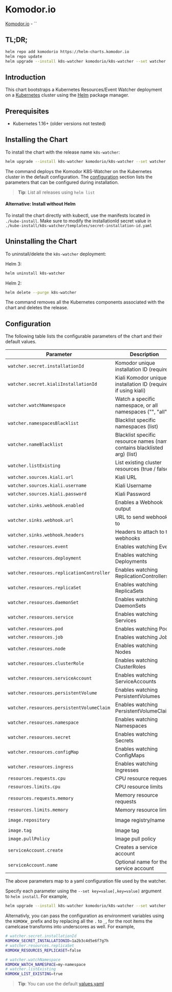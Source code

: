 # Komodor.io

[Komodor.io](https://komodor.io/) - ``

## TL;DR;

```bash
helm repo add komodorio https://helm-charts.komodor.io
helm repo update
helm upgrade --install k8s-watcher komodorio/k8s-watcher --set watcher.secret.installationId=YOUR_INSTALLATION_ID_HERE"
```

## Introduction

This chart bootstraps a Kubernetes Resources/Event Watcher deployment on a [Kubernetes](http://kubernetes.io) cluster using the [Helm](https://helm.sh) package manager.

## Prerequisites

- Kubernetes 1.16+ (older versions not tested)

## Installing the Chart

To install the chart with the release name `k8s-watcher`:

```bash
helm upgrade --install k8s-watcher komodorio/k8s-watcher --set watcher.secret.installationId=YOUR_INSTALLATION_ID_HERE"
```

The command deploys the Komodor K8S-Watcher on the Kubernetes cluster in the default configuration. The [configuration](#configuration) section lists the parameters that can be configured during installation.

> **Tip**: List all releases using `helm list`


#### Alternative: Install without Helm

To install the chart directly with kubectl, use the manifests located in `./kube-install`.
Make sure to modify the installationId secret value in `./kube-install/k8s-watcher/templates/secret-installation-id.yaml`

## Uninstalling the Chart

To uninstall/delete the `k8s-watcher` deployment:

Helm 3:
```bash
helm uninstall k8s-watcher
```
Helm 2:
```bash
helm delete --purge k8s-watcher
```

The command removes all the Kubernetes components associated with the chart and deletes the release.

## Configuration

The following table lists the configurable parameters of the chart and their default values.

|            Parameter                      |              Description                 |                          Default                        | 
| ----------------------------------------- | ---------------------------------------- | ------------------------------------------------------- |
| `watcher.secret.installationId`                           | Komodor unique installation ID (required)             | ``                   |  
| `watcher.secret.kialiInstallationId`                           | Kiali Komodor unique installation ID (required if using kiali)             | ``                   |  
| `watcher.watchNamespace`                           | Watch a specific namespace, or all namespaces ("", "all")             | `all`                   |  
| `watcher.namespacesBlacklist`                           | Blacklist specific namespaces (list)            | `[kube-system]`                   |  
| `watcher.nameBlacklist`                           | Blacklist specific resource names (name contains blacklisted arg) (list)            | `[]`                   |  
| `watcher.listExisting`                           | List existing cluster resources (true / false)             | `false`                   |  
| `watcher.sources.kiali.url`                           | Kiali URL             | ``                   |  
| `watcher.sources.kiali.username`                           | Kiali Username             | ``                   |  
| `watcher.sources.kiali.password`                           | Kiali Password             | ``                   |  
| `watcher.sinks.webhook.enabled`                           | Enables a Webhook output             | `true`                   |  
| `watcher.sinks.webhook.url`                           | URL to send webhooks to             | `https://app.komodor.io/k8s-events/event/`                  |  
| `watcher.sinks.webhook.headers`                           | Headers to attach to the webhooks            | `{}`                  |  
| `watcher.resources.event`                           | Enables watching Event              | `true`                   |  
| `watcher.resources.deployment`                           | Enables watching Deployments              | `true`                   |  
| `watcher.resources.replicationController`                           | Enables watching ReplicationControllers             | `true`                   |  
| `watcher.resources.replicaSet`                           | Enables watching ReplicaSets             | `true`                   |  
| `watcher.resources.daemonSet`                           | Enables watching DaemonSets             | `true`                   |  
| `watcher.resources.service`                           | Enables watching Services             | `true`                   |  
| `watcher.resources.pod`                           | Enables watching Pods             | `true`                   |  
| `watcher.resources.job`                           | Enables watching Jobs             | `true`                   |  
| `watcher.resources.node`                           | Enables watching Nodes             | `true`                   |  
| `watcher.resources.clusterRole`                           | Enables watching ClusterRoles             | `true`                   |  
| `watcher.resources.serviceAccount`                           | Enables watching ServiceAccounts             | `true`                   |  
| `watcher.resources.persistentVolume`                           | Enables watching PersistentVolumes             | `true`                   |  
| `watcher.resources.persistentVolumeClaim`                           | Enables watching PersistentVolumeClaims             | `true`                   |  
| `watcher.resources.namespace`                           | Enables watching Namespaces             | `true`                   |  
| `watcher.resources.secret`                           | Enables watching Secrets             | `true`                   |  
| `watcher.resources.configMap`                           | Enables watching ConfigMaps             | `true`                   |  
| `watcher.resources.ingress`                           | Enables watching Ingresses             | `true`                   |  
| `resources.requests.cpu`          | CPU resource requests                    | `100m`                                                   |
| `resources.limits.cpu`            | CPU resource limits                      | `500m`                                                 |
| `resources.requests.memory`       | Memory resource requests                 | `128Mi`                                                  |
| `resources.limits.memory`         | Memory resource limits                   | `1024Mi`                                                |
| `image.repository`                        | Image registry/name                       | `docker.io/komodorio/k8s-watcher`                                         |
| `image.tag`                               | Image tag                        | `latest`                                             |
| `image.pullPolicy`                        | Image pull policy                        | `Always` |
| `serviceAccount.create` | Creates a service account | `true` |
| `serviceAccount.name` | Optional name for the service account | `{RELEASE_FULLNAME}` |


The above parameters map to a yaml configuration file used by the watcher.

Specify each parameter using the `--set key=value[,key=value]` argument to `helm install`. For example,

```bash
helm upgrade --install k8s-watcher komodorio/k8s-watcher --set watcher.secret.installationId="YOUR_INSTALLATION_ID_HERE"
```

Alternativly, you can pass the configuration as environment variables using the `KOMOKW_` prefix and by replacing all the `.` to `_`, for the root items the camelcase transforms into underscores as well. For example,
```bash
# watcher.secret.installationId
KOMOKW_SECRET_INSTALLATIONID=1a2b3c4d5e6f7g7h
# watcher.resources.replicaSet
KOMOKW_RESOURCES_REPLICASET=false

# watcher.watchNamespace
KOMOKW_WATCH_NAMESPACE=my-namespace
# watcher.listExisting
KOMOKW_LIST_EXISTING=true
```

> **Tip**: You can use the default [values.yaml](values.yaml)
